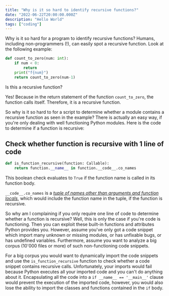 ```yaml
---
title: "Why is it so hard to identify recursive functions?"
date: "2022-06-22T20:00:00.000Z"
description: "Hello World"
tags: ["coding"]
---
```


Why is it so hard for a program to identify recursive functions? Humans, including non-programmers (!), can easily spot a recursive function. Look at the following example:

```python
def count_to_zero(num: int):
    if num < 0:
        return
    print("f{num}")
    return count_to_zero(num-1)
```

Is this a recursive function?

Yes! Because in the return statement of the function `count_to_zero`, the function calls itself. Therefore, it is a recursive function. 

So why is it so hard to for a script to determine whether a module contains a recursive function as seen in the example? There is actually an easy way, if you're only dealing with well functioning Python modules. Here is the code to determine if a function is recursive:

## Check whether function is recursive with 1 line of code

```python
def is_function_recursive(function: Callable):
    return function.__name__ in function.__code__.co_names
```

This boolean check evaluates to `True` if the function name is called in its function body.

`__code__.co_names` is a _[tuple of names other than arguments and function locals](https://docs.python.org/3/library/inspect.html#types-and-members)_, which would include the function name in the tuple, if the function is recursive.

So why am I complaining if you only require one line of code to determine whether a function is recursive? Well, this is only the case if you're code is functioning. Then you can exploit these built-in functions and attributes Python provides you. However, assume you've only got a code snippet which import many unknown or missing modules, or has unfixable bugs, or has undefined variables. Furthermore, assume you want to analyze a big corpus (10'000 files or more) of such non-functioning code snippets.

For a big corpus you would want to dynamically import the code snippets and use the `is_function_recursive` function to check whether a code snippet contains recursive calls. Unfortunately, your imports would fail because Python executes all your imported code and you can't do anything about it. Encapsulating all the code into a `if __name__ == '__main__'` clause would prevent the execution of the imported code, however, you would also lose the ability to import the classes and functions contained in the `if` body.

